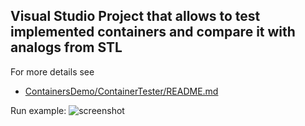 ## Visual Studio Project that allows to test implemented containers and compare it with analogs from STL

For more details see
  - [ContainersDemo/ContainerTester/README.md](https://github.com/proxodilka/c-plus-plus-exercises/tree/third_lab/Containers/ContainersDemo/ContainersDemo/ContainerTester)

Run example:
![screenshot](https://sun9-52.userapi.com/c855724/v855724124/1cacad/LYIiaswnkcg.jpg)
